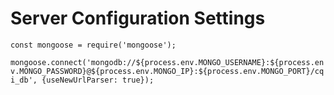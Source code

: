 # Server Configuration Settings

`const mongoose = require('mongoose');`

`mongoose.connect('mongodb://${process.env.MONGO_USERNAME}:${process.env.MONGO_PASSWORD}@${process.env.MONGO_IP}:${process.env.MONGO_PORT}/cqi_db', {useNewUrlParser: true});
`